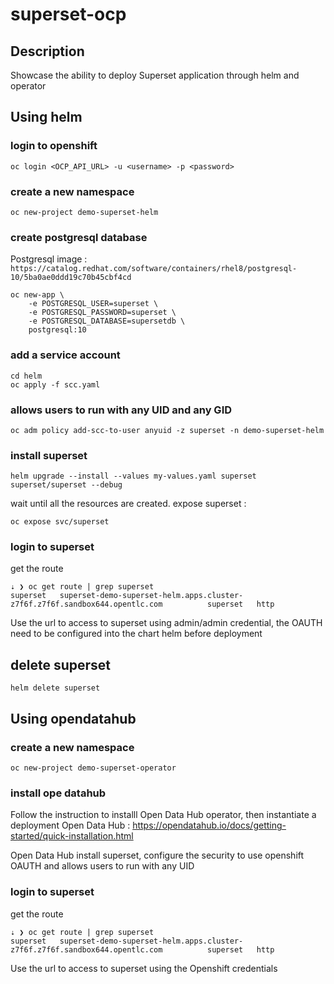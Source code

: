 # superset-ocp

## Description
Showcase the ability to deploy Superset application through helm and operator

## Using helm
### login to openshift
```
oc login <OCP_API_URL> -u <username> -p <password>
```
### create a new namespace
```
oc new-project demo-superset-helm
```
### create postgresql database
Postgresql image : `https://catalog.redhat.com/software/containers/rhel8/postgresql-10/5ba0ae0ddd19c70b45cbf4cd`
```
oc new-app \
    -e POSTGRESQL_USER=superset \
    -e POSTGRESQL_PASSWORD=superset \
    -e POSTGRESQL_DATABASE=supersetdb \
    postgresql:10
```
### add a service account
```
cd helm
oc apply -f scc.yaml
```
### allows users to run with any UID and any GID 
```
oc adm policy add-scc-to-user anyuid -z superset -n demo-superset-helm 
```
### install superset 
```
helm upgrade --install --values my-values.yaml superset superset/superset --debug
```
wait until all the resources are created.
expose superset :
```
oc expose svc/superset
```
### login to superset
get the route 
```
⇣ ❯ oc get route | grep superset
superset   superset-demo-superset-helm.apps.cluster-z7f6f.z7f6f.sandbox644.opentlc.com          superset   http
```
Use the url to access to superset using admin/admin credential, the OAUTH need to be configured into the chart helm before deployment

## delete superset 
```
helm delete superset
```

## Using opendatahub
### create a new namespace
```
oc new-project demo-superset-operator
```
### install ope datahub
Follow the instruction to installl Open Data Hub operator, then instantiate a deployment  Open Data Hub : https://opendatahub.io/docs/getting-started/quick-installation.html

Open Data Hub install superset, configure the security to use openshift OAUTH and allows users to run with any UID   

### login to superset
get the route 
```
⇣ ❯ oc get route | grep superset
superset   superset-demo-superset-helm.apps.cluster-z7f6f.z7f6f.sandbox644.opentlc.com          superset   http
```
Use the url to access to superset using the Openshift credentials

